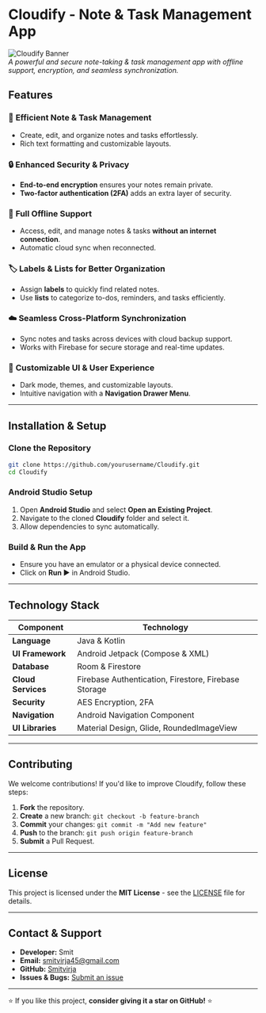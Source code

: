 # **Cloudify - Note & Task Management App**

![Cloudify Banner](https://github.com/Smitvirja/note_cloudy/blob/main/app/src/main/res/drawable/app_logo.jpg)  
*A powerful and secure note-taking & task management app with offline support, encryption, and seamless synchronization.*

## **Features**

### 📝 **Efficient Note & Task Management**
- Create, edit, and organize notes and tasks effortlessly.
- Rich text formatting and customizable layouts.

### 🔒 **Enhanced Security & Privacy**
- **End-to-end encryption** ensures your notes remain private.
- **Two-factor authentication (2FA)** adds an extra layer of security.

### 📶 **Full Offline Support**
- Access, edit, and manage notes & tasks **without an internet connection**.
- Automatic cloud sync when reconnected.

### 🏷️ **Labels & Lists for Better Organization**
- Assign **labels** to quickly find related notes.
- Use **lists** to categorize to-dos, reminders, and tasks efficiently.

### ☁️ **Seamless Cross-Platform Synchronization**
- Sync notes and tasks across devices with cloud backup support.
- Works with Firebase for secure storage and real-time updates.

### 🎨 **Customizable UI & User Experience**
- Dark mode, themes, and customizable layouts.
- Intuitive navigation with a **Navigation Drawer Menu**.

---

## **Installation & Setup**

### **Clone the Repository**
```sh
git clone https://github.com/yourusername/Cloudify.git
cd Cloudify
```

### **Android Studio Setup**
1. Open **Android Studio** and select **Open an Existing Project**.
2. Navigate to the cloned **Cloudify** folder and select it.
3. Allow dependencies to sync automatically.

### **Build & Run the App**
- Ensure you have an emulator or a physical device connected.
- Click on **Run ▶** in Android Studio.

---

## **Technology Stack**

| Component      | Technology |
|---------------|------------|
| **Language** | Java & Kotlin |
| **UI Framework** | Android Jetpack (Compose & XML) |
| **Database** | Room & Firestore |
| **Cloud Services** | Firebase Authentication, Firestore, Firebase Storage |
| **Security** | AES Encryption, 2FA |
| **Navigation** | Android Navigation Component |
| **UI Libraries** | Material Design, Glide, RoundedImageView |

---

## **Contributing**
We welcome contributions! If you'd like to improve Cloudify, follow these steps:
1. **Fork** the repository.
2. **Create** a new branch: `git checkout -b feature-branch`
3. **Commit** your changes: `git commit -m "Add new feature"`
4. **Push** to the branch: `git push origin feature-branch`
5. **Submit** a Pull Request.

---

## **License**
This project is licensed under the **MIT License** - see the [LICENSE](LICENSE) file for details.

---

## **Contact & Support**
- **Developer:** Smit
- **Email:** smitvirja45@gmail.com
- **GitHub:** [Smitvirja](https://github.com/Smitvirja)
- **Issues & Bugs:** [Submit an issue](https://github.com/Smitvirja/note_cloudy/issues)

---

⭐ If you like this project, **consider giving it a star on GitHub!** ⭐
